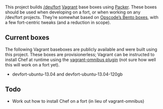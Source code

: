 This project builds [/dev/fort](http://devfort.com) [Vagrant](http://www.vagrantup.com/) base boxes using [Packer](http://www.packer.io/). These boxes should be used when developing on a fort, or when working on any /dev/fort projects. They’re somewhat based on [Opscode’s Bento boxes](https://github.com/opscode/bento/), with a few fort-centric tweaks (and a reduction in scope).

Current boxes
-------------

The following Vagrant baseboxes are publicly available and were built using this project. These boxes are provisionerless; Vagrant can be instructed to install Chef at runtime using the [vagrant-omnibus plugin](https://github.com/schisamo/vagrant-omnibus) (not sure how well this will work on a fort yet).

- devfort-ubuntu-13.04 and devfort-ubuntu-13.04-120gb

Todo
----

- Work out how to install Chef on a fort (in lieu of vagrant-omnibus)